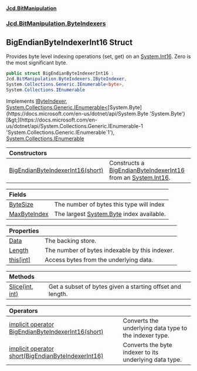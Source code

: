 #### [Jcd.BitManipulation](index.md 'index')
### [Jcd.BitManipulation.ByteIndexers](Jcd.BitManipulation.ByteIndexers.md 'Jcd.BitManipulation.ByteIndexers')

## BigEndianByteIndexerInt16 Struct

Provides byte level indexing operations (set, get) on an [System.Int16](https://docs.microsoft.com/en-us/dotnet/api/System.Int16 'System.Int16'). Zero is the most significant byte.

```csharp
public struct BigEndianByteIndexerInt16 :
Jcd.BitManipulation.ByteIndexers.IByteIndexer,
System.Collections.Generic.IEnumerable<byte>,
System.Collections.IEnumerable
```

Implements [IByteIndexer](Jcd.BitManipulation.ByteIndexers.IByteIndexer.md 'Jcd.BitManipulation.ByteIndexers.IByteIndexer'), [System.Collections.Generic.IEnumerable&lt;](https://docs.microsoft.com/en-us/dotnet/api/System.Collections.Generic.IEnumerable-1 'System.Collections.Generic.IEnumerable`1')[System.Byte](https://docs.microsoft.com/en-us/dotnet/api/System.Byte 'System.Byte')[&gt;](https://docs.microsoft.com/en-us/dotnet/api/System.Collections.Generic.IEnumerable-1 'System.Collections.Generic.IEnumerable`1'), [System.Collections.IEnumerable](https://docs.microsoft.com/en-us/dotnet/api/System.Collections.IEnumerable 'System.Collections.IEnumerable')

| Constructors | |
| :--- | :--- |
| [BigEndianByteIndexerInt16(short)](Jcd.BitManipulation.ByteIndexers.BigEndianByteIndexerInt16.BigEndianByteIndexerInt16(short).md 'Jcd.BitManipulation.ByteIndexers.BigEndianByteIndexerInt16.BigEndianByteIndexerInt16(short)') | Constructs a [BigEndianByteIndexerInt16](Jcd.BitManipulation.ByteIndexers.BigEndianByteIndexerInt16.md 'Jcd.BitManipulation.ByteIndexers.BigEndianByteIndexerInt16') from an [System.Int16](https://docs.microsoft.com/en-us/dotnet/api/System.Int16 'System.Int16'). |

| Fields | |
| :--- | :--- |
| [ByteSize](Jcd.BitManipulation.ByteIndexers.BigEndianByteIndexerInt16.ByteSize.md 'Jcd.BitManipulation.ByteIndexers.BigEndianByteIndexerInt16.ByteSize') | The number of bytes this type will index |
| [MaxByteIndex](Jcd.BitManipulation.ByteIndexers.BigEndianByteIndexerInt16.MaxByteIndex.md 'Jcd.BitManipulation.ByteIndexers.BigEndianByteIndexerInt16.MaxByteIndex') | The largest [System.Byte](https://docs.microsoft.com/en-us/dotnet/api/System.Byte 'System.Byte') index available. |

| Properties | |
| :--- | :--- |
| [Data](Jcd.BitManipulation.ByteIndexers.BigEndianByteIndexerInt16.Data.md 'Jcd.BitManipulation.ByteIndexers.BigEndianByteIndexerInt16.Data') | The backing store. |
| [Length](Jcd.BitManipulation.ByteIndexers.BigEndianByteIndexerInt16.Length.md 'Jcd.BitManipulation.ByteIndexers.BigEndianByteIndexerInt16.Length') | The number of bytes indexable by this indexer. |
| [this[int]](Jcd.BitManipulation.ByteIndexers.BigEndianByteIndexerInt16.this[int].md 'Jcd.BitManipulation.ByteIndexers.BigEndianByteIndexerInt16.this[int]') | Access bytes from the underlying data. |

| Methods | |
| :--- | :--- |
| [Slice(int, int)](Jcd.BitManipulation.ByteIndexers.BigEndianByteIndexerInt16.Slice(int,int).md 'Jcd.BitManipulation.ByteIndexers.BigEndianByteIndexerInt16.Slice(int, int)') | Get a subset of bytes given a starting offset and length. |

| Operators | |
| :--- | :--- |
| [implicit operator BigEndianByteIndexerInt16(short)](Jcd.BitManipulation.ByteIndexers.BigEndianByteIndexerInt16.op_ImplicitJcd.BitManipulation.ByteIndexers.BigEndianByteIndexerInt16(short).md 'Jcd.BitManipulation.ByteIndexers.BigEndianByteIndexerInt16.op_Implicit Jcd.BitManipulation.ByteIndexers.BigEndianByteIndexerInt16(short)') | Converts the underlying data type to the indexer type. |
| [implicit operator short(BigEndianByteIndexerInt16)](Jcd.BitManipulation.ByteIndexers.BigEndianByteIndexerInt16.op_Implicitshort(Jcd.BitManipulation.ByteIndexers.BigEndianByteIndexerInt16).md 'Jcd.BitManipulation.ByteIndexers.BigEndianByteIndexerInt16.op_Implicit short(Jcd.BitManipulation.ByteIndexers.BigEndianByteIndexerInt16)') | Converts the byte indexer to its underlying data type. |
